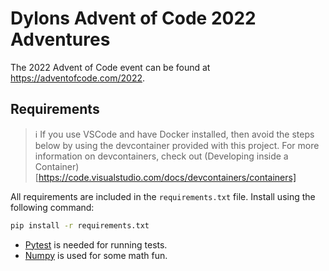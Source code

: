 # Dylons Advent of Code 2022 Adventures

The 2022 Advent of Code event can be found at <https://adventofcode.com/2022>.

## Requirements

> ℹ️ If you use VSCode and have Docker installed, then avoid the steps below by using the devcontainer provided with this project. For more information on devcontainers, check out (Developing inside a Container)[https://code.visualstudio.com/docs/devcontainers/containers]

All requirements are included in the `requirements.txt` file. Install using the following command:

```sh
pip install -r requirements.txt
```

- [Pytest](https://docs.pytest.org) is needed for running tests.
- [Numpy](https://numpy.org/) is used for some math fun.
